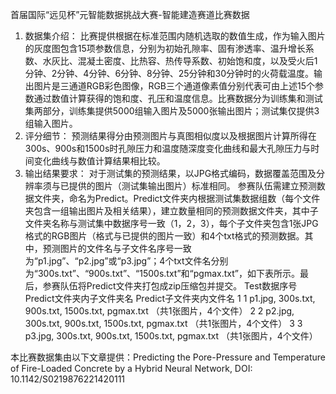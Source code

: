 
首届国际“远见杯”元智能数据挑战大赛-智能建造赛道比赛数据

1. 数据集介绍：
    比赛提供根据在标准范围内随机选取的数值生成，作为输入图片的灰度图包含15项参数信息，分别为初始孔隙率、固有渗透率、温升增长系数、水灰比、混凝土密度、比热容、热传导系数、初始饱和度，以及受火后1分钟、2分钟、4分钟、6分钟、8分钟、25分钟和30分钟时的火荷载温度。输出图片是三通道RGB彩色图像，RGB三个通道像素值分别代表可由上述15个参数通过数值计算获得的饱和度、孔压和温度信息。比赛数据分为训练集和测试集两部分，训练集提供5000组输入图片及5000张输出图片；测试集仅提供3组输入图片。
2. 评分细节：
    预测结果得分由预测图片与真图相似度以及根据图片计算所得在300s、900s和1500s时孔隙压力和温度随深度变化曲线和最大孔隙压力与时间变化曲线与数值计算结果相比较。
3. 输出结果要求：
    对于测试集的预测结果，以JPG格式编码，数据覆盖范围及分辨率须与已提供的图片（测试集输出图片）标准相同。
参赛队伍需建立预测数据文件夹，命名为Predict。Predict文件夹内根据测试集数据组数（每个文件夹包含一组输出图片及相关结果），建立数量相同的预测数据文件夹，其中子文件夹名称与测试集中数据序号一致（1，2，3），每个子文件夹包含1张JPG格式的RGB图片（格式与已提供的图片一致）和4个txt格式的预测数据。其中，预测图片的文件名与子文件名序号一致为“p1.jpg”、“p2.jpg”或“p3.jpg”；4个txt文件名分别为“300s.txt”、“900s.txt”、“1500s.txt”和“pgmax.txt”，如下表所示。最后，参赛队伍将Predict文件夹打包成zip压缩包并提交。
Test数据序号  	Predict文件夹内子文件夹名	                        Predict子文件夹内文件名
      1	                     1	                     p1.jpg, 300s.txt, 900s.txt, 1500s.txt, pgmax.txt
                                                                   （共1张图片，4个文件）
      2                    	 2                     	 p2.jpg, 300s.txt, 900s.txt, 1500s.txt, pgmax.txt
                                                                   （共1张图片，4个文件）
      3	                     3	                     p3.jpg, 300s.txt, 900s.txt, 1500s.txt, pgmax.txt
                                                                   （共1张图片，4个文件）

本比赛数据集由以下文章提供：Predicting the Pore-Pressure and Temperature of Fire-Loaded Concrete by a Hybrid Neural Network, DOI: 10.1142/S0219876221420111
